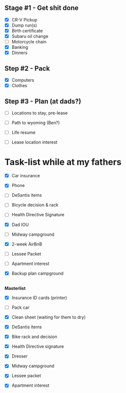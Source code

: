 ## Stage #1 - Get shit done

- [x] CR-V Pickup
- [x] Dump run(s)
- [x] Birth certificate
- [x] Subaru oil change
- [ ] Motorcycle chain
- [x] Banking
- [x] Dinners

## Step #2 - Pack

- [x] Computers
- [x] Clothes

## Step #3 - Plan (at dads?)

- [ ] Locations to stay, pre-lease
- [ ] Path to wyoming (Ben?)
- [ ] Life resume
- [ ] Lease location interest


# Task-list while at my fathers

- [x] Car insurance
- [x] Phone

- [ ] DeSantis items
- [ ] Bicycle decision & rack
- [ ] Health Directive Signature
- [x] Dad IOU

- [ ] Midway campground
- [x] 2-week AirBnB
- [ ] Lessee Packet
- [ ] Apartment interest
- [x] Backup plan campground

\
**Masterlist**

- [x] Insurance ID cards (printer)
- [ ] Pack car
- [x] Clean sheet (waiting for them to dry)

- [x] DeSantis items
- [x] Bike rack and decision
- [x] Health Directive signature
- [x] Dresser

- [x] Midway campground
- [x] Lessee packet
- [x] Apartment interest